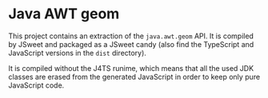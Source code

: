 # Java AWT geom

This project contains an extraction of the ``java.awt.geom`` API. It is compiled by JSweet and packaged as a JSweet candy (also find the TypeScript and JavaScript versions in the ``dist`` directory).

It is compiled without the J4TS runime, which means that all the used JDK classes are erased from the generated JavaScript in order to keep only pure JavaScript code.
 